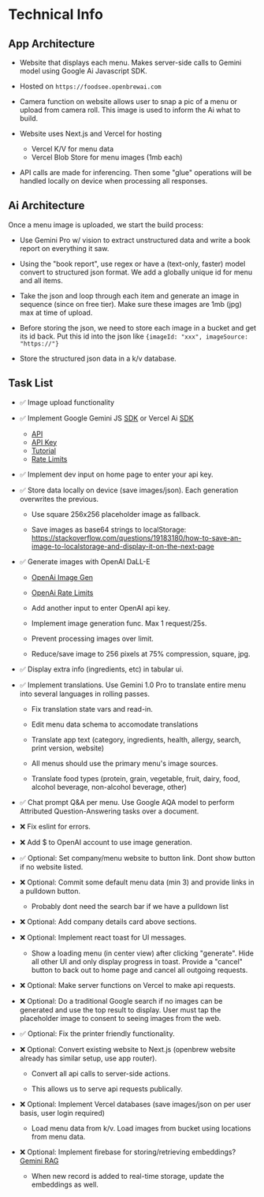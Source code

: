# Technical Info

## App Architecture

- Website that displays each menu. Makes server-side calls to Gemini model using Google Ai Javascript SDK.

- Hosted on `https://foodsee.openbrewai.com`

- Camera function on website allows user to snap a pic of a menu or upload from camera roll. This image is used to inform the Ai what to build.

- Website uses Next.js and Vercel for hosting

  - Vercel K/V for menu data
  - Vercel Blob Store for menu images (1mb each)

- API calls are made for inferencing. Then some "glue" operations will be handled locally on device when processing all responses.

## Ai Architecture

Once a menu image is uploaded, we start the build process:

- Use Gemini Pro w/ vision to extract unstructured data and write a book report on everything it saw.

- Using the "book report", use regex or have a (text-only, faster) model convert to structured json format. We add a globally unique id for menu and all items.

- Take the json and loop through each item and generate an image in sequence (since on free tier). Make sure these images are 1mb (jpg) max at time of upload.

- Before storing the json, we need to store each image in a bucket and get its id back. Put this id into the json like `{imageId: "xxx", imageSource: "https://"}`

- Store the structured json data in a k/v database.

## Task List

- ✅ Image upload functionality

- ✅ Implement Google Gemini JS [SDK](https://github.com/google-gemini/generative-ai-js) or Vercel Ai [SDK](https://sdk.vercel.ai/docs/introduction)

  - [API](https://ai.google.dev/gemini-api/docs/api-overview)
  - [API Key](https://aistudio.google.com/app/u/3/apikey)
  - [Tutorial](https://ai.google.dev/gemini-api/docs/get-started/tutorial)
  - [Rate Limits](https://ai.google.dev/gemini-api/docs/models/gemini)

- ✅ Implement dev input on home page to enter your api key.

- ✅ Store data locally on device (save images/json). Each generation overwrites the previous.

  - Use square 256x256 placeholder image as fallback.

  - Save images as base64 strings to localStorage: https://stackoverflow.com/questions/19183180/how-to-save-an-image-to-localstorage-and-display-it-on-the-next-page

- ✅ Generate images with OpenAI DaLL-E

  - [OpenAi Image Gen](https://platform.openai.com/docs/api-reference/images/create)

  - [OpenAi Rate Limits](https://platform.openai.com/settings/organization/limits)

  - Add another input to enter OpenAI api key.

  - Implement image generation func. Max 1 request/25s.

  - Prevent processing images over limit.

  - Reduce/save image to 256 pixels at 75% compression, square, jpg.

- ✅ Display extra info (ingredients, etc) in tabular ui.

- ✅ Implement translations. Use Gemini 1.0 Pro to translate entire menu into several languages in rolling passes.

  - Fix translation state vars and read-in.

  - Edit menu data schema to accomodate translations

  - Translate app text (category, ingredients, health, allergy, search, print version, website)

  - All menus should use the primary menu's image sources.

  - Translate food types (protein, grain, vegetable, fruit, dairy, food, alcohol beverage, non-alcohol beverage, other)

- ✅ Chat prompt Q&A per menu. Use Google AQA model to perform Attributed Question-Answering tasks over a document.

- ❌ Fix eslint for errors.

- ❌ Add $ to OpenAI account to use image generation.

- ✅ Optional: Set company/menu website to button link. Dont show button if no website listed.

- ❌ Optional: Commit some default menu data (min 3) and provide links in a pulldown button.

  - Probably dont need the search bar if we have a pulldown list

- ❌ Optional: Add company details card above sections.

- ❌ Optional: Implement react toast for UI messages.

  - Show a loading menu (in center view) after clicking "generate". Hide all other UI and only display progress in toast. Provide a "cancel" button to back out to home page and cancel all outgoing requests.

- ❌ Optional: Make server functions on Vercel to make api requests.

- ❌ Optional: Do a traditional Google search if no images can be generated and use the top result to display. User must tap the placeholder image to consent to seeing images from the web.

- ✅ Optional: Fix the printer friendly functionality.

- ❌ Optional: Convert existing website to Next.js (openbrew website already has similar setup, use app router).

  - Convert all api calls to server-side actions.

  - This allows us to serve api requests publically.

- ❌ Optional: Implement Vercel databases (save images/json on per user basis, user login required)

  - Load menu data from k/v. Load images from bucket using locations from menu data.

- ❌ Optional: Implement firebase for storing/retrieving embeddings? [Gemini RAG](https://ai.google.dev/api/semantic-retrieval/question-answering)

  - When new record is added to real-time storage, update the embeddings as well.
